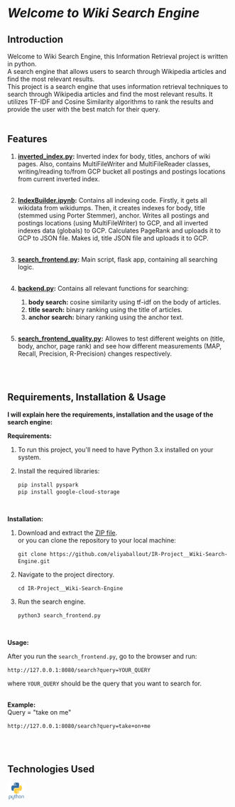 # ***Welcome to Wiki Search Engine***



## Introduction

Welcome to Wiki Search Engine, this Information Retrieval project is written in python. <br>
A search engine that allows users to search through Wikipedia articles and find the most relevant results. <br>
This project is a search engine that uses information retrieval techniques to search through Wikipedia articles and find the most relevant results. It utilizes TF-IDF and Cosine Similarity algorithms to rank the results and provide the user with the best match for their query.
<br><br>




## Features

1. **[inverted_index.py](https://github.com/eliyaballout/IR-Project__Wiki-Search-Engine/blob/main/Build%20Inverted%20Index/inverted_index.py):** Inverted index for body, titles, anchors of wiki pages. Also, contains MultiFileWriter and MultiFileReader classes, writing/reading to/from GCP bucket all postings and postings locations from current inverted index. <br><br>

2. **[IndexBuilder.ipynb](https://github.com/eliyaballout/IR-Project__Wiki-Search-Engine/blob/main/Build%20Inverted%20Index/IndexBuilder.ipynb):** Contains all indexing code. Firstly, it gets all wikidata from wikidumps. Then, it creates indexes for body, title (stemmed using Porter Stemmer), anchor. Writes all postings and postings locations (using MultiFileWriter) to GCP, and all inverted indexes data (globals) to GCP. Calculates PageRank and uploads it to GCP to JSON file. Makes id, title JSON file and uploads it to GCP. <br><br>
3. **[search_frontend.py](https://github.com/eliyaballout/IR-Project__Wiki-Search-Engine/blob/main/search_frontend.py):** Main script, flask app, containing all searching logic. <br><br>

4. **[backend.py](https://github.com/eliyaballout/IR-Project__Wiki-Search-Engine/blob/main/backend.py):** Contains all relevant functions for searching:
   1. **body search:** cosine similarity using tf-idf on the body of articles.
   2. **title search:** binary ranking using the title of articles.
   3. **anchor search:** binary ranking using the anchor text. <br><br>

5. **[search_frontend_quality.py](https://github.com/eliyaballout/IR-Project__Wiki-Search-Engine/blob/main/search_frontend_quality.py):** Allowes to test different weights on (title, body, anchor, page rank) and see how different measurements (MAP, Recall, Precision, R-Precision) changes respectively.

<br><br>




## Requirements, Installation & Usage

**I will explain here the requirements, installation and the usage of the search engine:** <br>

**Requirements:**
1. To run this project, you'll need to have Python 3.x installed on your system.

2. Install the required libraries:
   ```
   pip install pyspark
   pip install google-cloud-storage
   ```
<br>


**Installation:**
1. Download and extract the [ZIP file](https://github.com/eliyaballout/IR-Project__Wiki-Search-Engine/archive/refs/heads/main.zip). <br>
   or you can clone the repository to your local machine:
   ```
   git clone https://github.com/eliyaballout/IR-Project__Wiki-Search-Engine.git
   ```

2. Navigate to the project directory.
   ```
   cd IR-Project__Wiki-Search-Engine
   ```

3. Run the search engine.
   ```
   python3 search_frontend.py
   ```

<br>


**Usage:**

After you run the `search_frontend.py`, go to the browser and run:
```
http://127.0.0.1:8080/search?query=YOUR_QUERY
```
where `YOUR_QUERY` should be the query that you want to search for. <br><br>

**Example:** <br>
Query = "take on me"

```
http://127.0.0.1:8080/search?query=take+on+me
```
<br><br>




## Technologies Used
<img src="https://github.com/devicons/devicon/blob/master/icons/python/python-original-wordmark.svg" title="python" alt="python" width="40" height="40"/>&nbsp;
<br>
